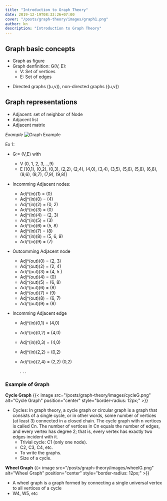 ```yaml
---
title: "Introduction to Graph Theory"
date: 2019-12-19T08:33:26+07:00
cover: "/posts/graph-theory/images/graph1.png"
author: kn
description: "Introduction to Graph Theory"
---
```


## Graph basic concepts
* Graph as figure
* Graph denfinition: G(V, E):
  - V: Set of vertices
  - E: Set of edges
- Directed graphs ((u,v)), non-directed graphs ({u,v})

## Graph representations
- Adjacent: set of neighbor of Node
- Adjacent list
- Adjacent matrix

*Example*
![Graph Example](/posts/graph-theory/images/graphex.jpeg)

Ex 1: 
- G:= (V,E) with
  - V (0, 1, 2, 3,...,9) 
  - E [(0,1), (0,2), (0,3), (2,2), (2,4), (4,0), (3,4), (3,5), (5,6), (5,8), (6,8), (8,6), (8,7), (7,9), (9,8)]

- Incomming Adjacent nodes: 
  - Adj^(in)(1) = (0)
  - Adj^(in)(0) = (4)
  - Adj^(in)(2) = (0, 2)
  - Adj^(in)(3) = (0)
  - Adj^(in)(4) = (2, 3)
  - Adj^(in)(5) = (3)
  - Adj^(in)(6) = (5, 8)
  - Adj^(in)(7) = (8)
  - Adj^(in)(8) = (5, 6, 9)
  - Adj^(in)(9) = (7)

- Outcomming Adjacent node

  - Adj^(out)(0) = (2, 3)
  - Adj^(out)(2) = (2, 4)
  - Adj^(out)(3) = (4, 5 )
  - Adj^(out)(4) = (0)
  - Adj^(out)(5) = (6, 8)
  - Adj^(out)(6) = (8)
  - Adj^(out)(7) = (9)
  - Adj^(out)(8) = (6, 7)
  - Adj^(out)(9) = (8)

- Incomming Adjacent edge

  - Adj^(in)(0,1) = (4,0)
  - Adj^(in)(0,2) = (4,0)
  - Adj^(in)(0,3) = (4,0)
  - Adj^(in)(2,2) = (0,2)
  - Adj^(in)(2,4) = (2,2) (0,2)

    . . .

### Example of Graph

**Cycle Graph**
{{< image src="/posts/graph-theory/images/cycleG.png" alt="Cycle Graph" position="center" style="border-radius: 12px;" >}}

* Cycles: In graph theory, a cycle graph or circular graph is a graph that consists of a single cycle, or in other words, some number of vertices (at least 3) connected in a closed chain. The cycle graph with n vertices is called Cn. The number of vertices in Cn equals the number of edges, and every vertex has degree 2; that is, every vertex has exactly two edges incident with it.
  * Trivial cycle: C1 (only one node). 
  * C2, C3, C4, etc.
  * To write the graphs.
  * Size of a cycle.

**Wheel Graph**
{{< image src="/posts/graph-theory/images/wheelG.png" alt="Wheel Graph" position="center" style="border-radius: 12px;" >}}

* A wheel graph is a graph formed by connecting a single universal vertex to all vertices of a cycle
* W4, W5, etc